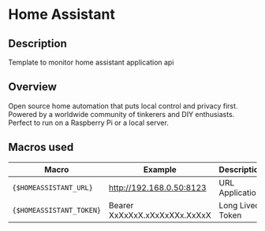 # Home Assistant

## Description

Template to monitor home assistant application api

## Overview

Open source home automation that puts local control and privacy first. Powered by a worldwide community of tinkerers and DIY enthusiasts. Perfect to run on a Raspberry Pi or a local server.

## Macros used

| Macro                    | Example                       | Description      |
|--------------------------|-------------------------------|------------------|
| `{$HOMEASSISTANT_URL}`   | http://192.168.0.50:8123      | URL Application  |
| `{$HOMEASSISTANT_TOKEN}` | Bearer XxXxXxX.xXxXxXXx.XxXxX | Long Lived Token |